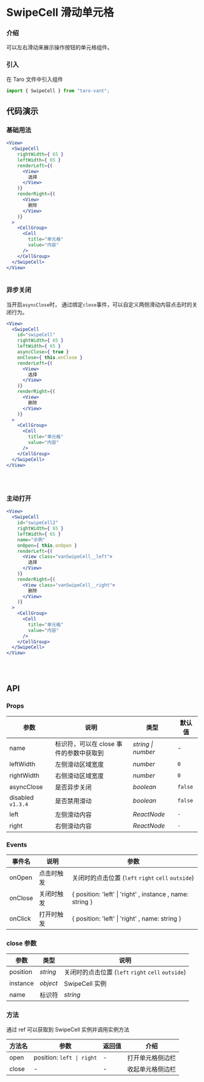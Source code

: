 # SwipeCell 滑动单元格

### 介绍

可以左右滑动来展示操作按钮的单元格组件。

### 引入

在 Taro 文件中引入组件

```js
import { SwipeCell } from "taro-vant"; 
```

## 代码演示

### 基础用法

```jsx
<View>
  <SwipeCell
    rightWidth={ 65 }
    leftWidth={ 65 }
    renderLeft={(
      <View>
        选择
      </View>
    )}
    renderRight={(
      <View>
        删除
      </View>
    )}
  >
    <CellGroup>
      <Cell
        title="单元格"
        value="内容"
      />
    </CellGroup>
  </SwipeCell>
</View>
 
```

### 异步关闭

当开启`asyncClose`时， 通过绑定`close`事件，可以自定义两侧滑动内容点击时的关闭行为。

```jsx
<View>
  <SwipeCell
    id="swipeCell"
    rightWidth={ 65 }
    leftWidth={ 65 }
    asyncClose={ true }
    onClose={ this.onClose }
    renderLeft={(
      <View>
        选择
      </View>
    )}
    renderRight={(
      <View>
        删除
      </View>
    )}
  >
    <CellGroup>
      <Cell
        title="单元格"
        value="内容"
      />
    </CellGroup>
  </SwipeCell>
</View>
 
```

```js
 
```

### 主动打开

```jsx
<View>
  <SwipeCell
    id="swipeCell2"
    rightWidth={ 65 }
    leftWidth={ 65 }
    name="示例"
    onOpen={ this.onOpen }
    renderLeft={(
      <View class="vanSwipeCell__left">
        选择
      </View>
    )}
    renderRight={(
      <View class="vanSwipeCell__right">
        删除
      </View>
    )}
  >
    <CellGroup>
      <Cell
        title="单元格"
        value="内容"
      />
    </CellGroup>
  </SwipeCell>
</View>
 
```

```js
 
```

## API

### Props

|  参数  | 说明 | 类型 | 默认值 |
| --- | --- | --- | --- |
|  name  | 标识符，可以在 close 事件的参数中获取到 | _string \| number_ | - |
|  leftWidth  | 左侧滑动区域宽度 | _number_ | `0` |
|  rightWidth  | 右侧滑动区域宽度 | _number_ | `0` |
|  asyncClose  | 是否异步关闭 | _boolean_ | `false` |
|  disabled `v1.3.4`  | 是否禁用滑动 | _boolean_ | `false` |
|  left   | 左侧滑动内容 | _ReactNode_ | `-` |
|  right  | 右侧滑动内容 | _ReactNode_ | `-` |


### Events

|  事件名  | 说明 | 参数 |
| --- | --- | --- |
|  onOpen  | 点击时触发 | 关闭时的点击位置 (`left` `right` `cell` `outside`) |
|  onClose  | 关闭时触发 | { position: 'left' \| 'right' , instance , name: string } |
|  onClick  | 打开时触发 | { position: 'left' \| 'right' , name: string } |

### close 参数

|  参数      | 类型     | 说明                                               |
| -------- | -------- | -------------------------------------------------- |
|  position  | _string_ | 关闭时的点击位置 (`left` `right` `cell` `outside`) |
|  instance  | _object_ | SwipeCell 实例                                     |
|  name      | 标识符   | _string_                                           |

### 方法

通过 ref 可以获取到 SwipeCell 实例并调用实例方法

|  方法名  | 参数                      | 返回值 | 介绍             |
| ------ | ------------------------- | ------ | ---------------- |
|  open    | position: `left \| right` | -      | 打开单元格侧边栏 |
|  close   | -                         | -      | 收起单元格侧边栏 |

